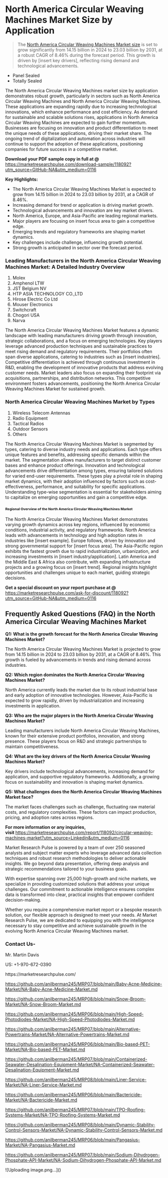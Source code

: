 <h1>North America Circular Weaving Machines Market&nbsp;Size by Application</h1><blockquote><p>The <a href="https://marketresearchpulse.com/download-sample/118092?utm_source=GitHub-NA&amp;utm_medium=0116">North America Circular Weaving Machines Market size</a> is set to grow significantly from 14.15 billion in 2024 to 23.03 billion by 2031, at a robust CAGR of 8.46% during the forecast period. This growth is driven by [insert key drivers], reflecting rising demand and technological advancements.</p></blockquote><ul><li>Panel Sealed<li> Totally Sealed</li></ul><p>The North America Circular Weaving Machines market size by application demonstrates robust growth, particularly in sectors such as North America Circular Weaving Machines and North America Circular Weaving Machines. These applications are expanding rapidly due to increasing technological innovations, which enhance performance and cost efficiency. As demand for sustainable and scalable solutions rises, applications in North America Circular Weaving Machines are expected to gain further momentum. Businesses are focusing on innovation and product differentiation to meet the unique needs of these applications, driving their market share. The ongoing trend of digitalization and automation across industries will continue to support the adoption of these applications, positioning companies for future success in a competitive market.</p><p><strong>Download your PDF sample copy in full at @ </strong><a href="https://marketresearchpulse.com/download-sample/118092?utm_source=GitHub-NA&amp;utm_medium=0116">https://marketresearchpulse.com/download-sample/118092?utm_source=GitHub-NA&amp;utm_medium=0116</a></p><p><strong>Key Highlights: </strong></p><ul><li>The North America Circular Weaving Machines Market is expected to grow from 14.15 billion in 2024 to 23.03 billion by 2031, at a CAGR of 8.46%.</li><li>Increasing demand for trend or application is driving market growth.</li><li>Technological advancements and innovation are key market drivers.</li><li>North America, Europe, and Asia-Pacific are leading regional markets.</li><li>Major players are focusing on insert focus area to gain a competitive edge.</li><li>Emerging trends and regulatory frameworks are shaping market dynamics.</li><li>Key challenges include challenge, influencing growth potential.</li><li>Strong growth is anticipated in sector over the forecast period.</li></ul><h3>Leading Manufacturers in the North America Circular Weaving Machines Market: A Detailed Industry Overview</h3><ol><li>Molex</li><li>Amphenol LTW</li><li>JST Belgium NV</li><li>HTP ASIA TECHNOLOGY CO.,LTD</li><li>Hirose Electric Co Ltd</li><li>Mouser Electronics</li><li>Switchcraft</li><li>Chogori USA</li><li>Narva</li></ol><div class="flex max-w-full flex-col flex-grow"><div class="min-h-8 text-message flex w-full flex-col items-end gap-2 whitespace-normal break-words [.text-message+&amp;]:mt-5" dir="auto" data-message-author-role="assistant" data-message-id="fd8432e4-4910-450d-b182-61b7bfb0a01f" data-message-model-slug="gpt-4o"><div class="flex w-full flex-col gap-1 empty:hidden first:pt-[3px]"><div class="markdown prose w-full break-words dark:prose-invert light"><p>The North America Circular Weaving Machines Market features a dynamic landscape with leading manufacturers driving growth through innovation, strategic collaborations, and a focus on emerging technologies. Key players leverage advanced production techniques and sustainable practices to meet rising demand and regulatory requirements. Their portfolios often span diverse applications, catering to industries such as [insert industries]. Competitive differentiation is achieved through continuous investment in R&amp;D, enabling the development of innovative products that address evolving customer needs. Market leaders also focus on expanding their footprint via acquisitions, partnerships, and distribution networks. This competitive environment fosters advancements, positioning the North America Circular Weaving Machines Market for sustained growth.</p></div></div></div></div><h3>North America Circular Weaving Machines Market by Types</h3><ol><li>Wireless Telecom Antennas<li> Radio Equipment<li> Tactical Radios<li> Outdoor Sensors<li> Others</li></ol><div class="flex max-w-full flex-col flex-grow"><div class="min-h-8 text-message flex w-full flex-col items-end gap-2 whitespace-normal break-words [.text-message+&amp;]:mt-5" dir="auto" data-message-author-role="assistant" data-message-id="084470be-0bb7-4664-bddf-5156b4f41249" data-message-model-slug="gpt-4o-mini"><div class="flex w-full flex-col gap-1 empty:hidden first:pt-[3px]"><div class="markdown prose w-full break-words dark:prose-invert light"><p>The North America Circular Weaving Machines Market is segmented by types, catering to diverse industry needs and applications. Each type offers unique features and benefits, addressing specific demands within the market. The segmentation allows manufacturers to target distinct customer bases and enhance product offerings. Innovation and technological advancements drive differentiation among types, ensuring tailored solutions for varied end-user requirements. These types play a pivotal role in shaping market dynamics, with their adoption influenced by factors such as cost-effectiveness, performance, and suitability for specific applications. Understanding type-wise segmentation is essential for stakeholders aiming to capitalize on emerging opportunities and gain a competitive edge.</p></div></div></div></div><h3><span style="font-size: 11px;">Regional Overview of the North America Circular Weaving Machines Market</span></h3><div class="flex max-w-full flex-col flex-grow"><div class="min-h-8 text-message flex w-full flex-col items-end gap-2 whitespace-normal break-words [.text-message+&amp;]:mt-5" dir="auto" data-message-author-role="assistant" data-message-id="e9038762-ce64-4e30-91c9-9bd413514231" data-message-model-slug="gpt-4o-mini"><div class="flex w-full flex-col gap-1 empty:hidden first:pt-[3px]"><div class="markdown prose w-full break-words dark:prose-invert light"><p>The North America Circular Weaving Machines Market demonstrates varying growth dynamics across key regions, influenced by economic conditions, industrial activity, and regulatory frameworks. North America leads with advancements in technology and high adoption rates in industries like [insert example]. Europe follows, driven by innovation and strong governmental support for [insert focus area]. The Asia-Pacific region exhibits the fastest growth due to rapid industrialization, urbanization, and increasing investments in [insert industry/application]. Latin America and the Middle East &amp; Africa also contribute, with expanding infrastructure projects and a growing focus on [insert trend]. Regional insights highlight opportunities and challenges unique to each market, guiding strategic decisions.</p></div></div></div></div><p><strong>Get a special discount on your report purchase at @ </strong><a href="https://marketresearchpulse.com/ask-for-discount/118092?utm_source=GitHub-NA&amp;utm_medium=0116">https://marketresearchpulse.com/ask-for-discount/118092?utm_source=GitHub-NA&amp;utm_medium=0116</a></p><h2>Frequently Asked Questions (FAQ) in the North America Circular Weaving Machines Market</h2><p><strong>Q1: What is the growth forecast for the North America Circular Weaving Machines Market?</strong></p><p>The North America Circular Weaving Machines Market is projected to grow from 14.15 billion in 2024 to 23.03 billion by 2031, at a CAGR of 8.46%. This growth is fueled by advancements in trends and rising demand across industries.</p><p><strong>Q2: Which region dominates the North America Circular Weaving Machines Market?</strong></p><p>North America currently leads the market due to its robust industrial base and early adoption of innovative technologies. However, Asia-Pacific is expected to grow rapidly, driven by industrialization and increasing investments in application.</p><p><strong>Q3: Who are the major players in the North America Circular Weaving Machines Market?</strong></p><p>Leading manufacturers include North America Circular Weaving Machines, known for their extensive product portfolios, innovation, and strong presence. These players focus on R&amp;D and strategic partnerships to maintain competitiveness.</p><p><strong>Q4: What are the key drivers of the North America Circular Weaving Machines Market?</strong></p><p>Key drivers include technological advancements, increasing demand for application, and supportive regulatory frameworks. Additionally, a growing focus on sustainability and innovation is shaping market dynamics.</p><p><strong>Q5: What challenges does the North America Circular Weaving Machines Market face?</strong></p><p>The market faces challenges such as challenge, fluctuating raw material costs, and regulatory complexities. These factors can impact production, pricing, and adoption rates across regions.</p><p><strong>For more information or any inquiries, visit&nbsp;</strong><a href="https://marketresearchpulse.com/report/118092/circular-weaving-machines-market?utm_source=Linkedin&utm_medium=0116">https://marketresearchpulse.com/report/118092/circular-weaving-machines-market?utm_source=Linkedin&utm_medium=0116</a></p><p>Market Research Pulse is powered by a team of over 250 seasoned analysts and subject matter experts who leverage advanced data collection techniques and robust research methodologies to deliver actionable insights. We go beyond data presentation, offering deep analysis and strategic recommendations tailored to your business goals.</p><p>With expertise spanning over 25,000 high-growth and niche markets, we specialize in providing customized solutions that address your unique challenges. Our commitment to actionable intelligence ensures complex data is transformed into clear, practical insights that empower confident decision-making.</p><p>Whether you require a comprehensive market report or a bespoke research solution, our flexible approach is designed to meet your needs. At Market Research Pulse, we are dedicated to equipping you with the intelligence necessary to stay competitive and achieve sustainable growth in the evolving North America Circular Weaving Machines market.</p><h3><strong>Contact Us-</strong></h3><p>Mr. Martin Davis</p><p>US: +1-970-672-0390</p><p>https://marketresearchpulse.com/</p><p><a href="https://github.com/anilberman245/MRP07/blob/main/Baby-Acne-Medicine-Market/NA-Baby-Acne-Medicine-Market.md">https://github.com/anilberman245/MRP07/blob/main/Baby-Acne-Medicine-Market/NA-Baby-Acne-Medicine-Market.md</a></p><p><a href="https://github.com/anilberman245/MRP08/blob/main/Snow-Broom-Market/NA-Snow-Broom-Market.md">https://github.com/anilberman245/MRP08/blob/main/Snow-Broom-Market/NA-Snow-Broom-Market.md</a></p><p><a href="https://github.com/anilberman245/MRP06/blob/main/High-Speed-Photodiodes-Market/NA-High-Speed-Photodiodes-Market.md">https://github.com/anilberman245/MRP06/blob/main/High-Speed-Photodiodes-Market/NA-High-Speed-Photodiodes-Market.md</a></p><p><a href="https://github.com/anilberman245/MRP07/blob/main/Alternative-Powertrains-Market/NA-Alternative-Powertrains-Market.md">https://github.com/anilberman245/MRP07/blob/main/Alternative-Powertrains-Market/NA-Alternative-Powertrains-Market.md</a></p><p><a href="https://github.com/anilberman245/MRP06/blob/main/Bio-based-PET-Market/NA-Bio-based-PET-Market.md">https://github.com/anilberman245/MRP06/blob/main/Bio-based-PET-Market/NA-Bio-based-PET-Market.md</a></p><p><a href="https://github.com/anilberman245/MRP07/blob/main/Containerized-Seawater-Desalination-Equipment-Market/NA-Containerized-Seawater-Desalination-Equipment-Market.md">https://github.com/anilberman245/MRP07/blob/main/Containerized-Seawater-Desalination-Equipment-Market/NA-Containerized-Seawater-Desalination-Equipment-Market.md</a></p><p><a href="https://github.com/anilberman245/MRP08/blob/main/Liner-Service-Market/NA-Liner-Service-Market.md">https://github.com/anilberman245/MRP08/blob/main/Liner-Service-Market/NA-Liner-Service-Market.md</a></p><p><a href="https://github.com/anilberman245/MRP06/blob/main/Bactericide-Market/NA-Bactericide-Market.md">https://github.com/anilberman245/MRP06/blob/main/Bactericide-Market/NA-Bactericide-Market.md</a></p><p><a href="https://github.com/anilberman245/MRP07/blob/main/TPO-Roofing-Systems-Market/NA-TPO-Roofing-Systems-Market.md">https://github.com/anilberman245/MRP07/blob/main/TPO-Roofing-Systems-Market/NA-TPO-Roofing-Systems-Market.md</a></p><p><a href="https://github.com/anilberman245/MRP08/blob/main/Dynamic-Stability-Control-Sensors-Market/NA-Dynamic-Stability-Control-Sensors-Market.md">https://github.com/anilberman245/MRP08/blob/main/Dynamic-Stability-Control-Sensors-Market/NA-Dynamic-Stability-Control-Sensors-Market.md</a></p><p><a href="https://github.com/anilberman245/MRP06/blob/main/Pangasius-Market/NA-Pangasius-Market.md">https://github.com/anilberman245/MRP06/blob/main/Pangasius-Market/NA-Pangasius-Market.md</a></p><p><a href="https://github.com/anilberman245/MRP07/blob/main/Sodium-Dihydrogen-Phosphate-API-Market/NA-Sodium-Dihydrogen-Phosphate-API-Market.md">https://github.com/anilberman245/MRP07/blob/main/Sodium-Dihydrogen-Phosphate-API-Market/NA-Sodium-Dihydrogen-Phosphate-API-Market.md</a></p>
![Uploading image.png…]()
